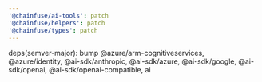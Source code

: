 ```yaml
---
'@chainfuse/ai-tools': patch
'@chainfuse/helpers': patch
'@chainfuse/types': patch
---
```


deps(semver-major): bump @azure/arm-cognitiveservices, @azure/identity, @ai-sdk/anthropic, @ai-sdk/azure, @ai-sdk/google, @ai-sdk/openai, @ai-sdk/openai-compatible, ai
